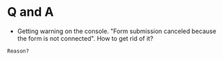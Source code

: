 # Q and A

* Getting warning on the console. "Form submission canceled because the form is not connected". How to get rid of it?
```
Reason?
``` 
